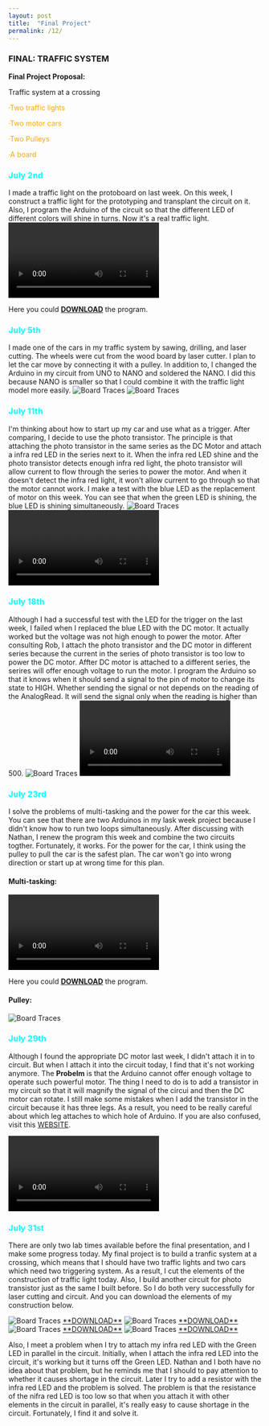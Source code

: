 ```yaml
---
layout: post
title:  "Final Project"
permalink: /12/
---
```


### FINAL: TRAFFIC SYSTEM

**Final Project Proposal:**

Traffic system at a crossing

<p style="color:Orange;">·Two traffic lights</p>

<p style="color:Orange;">·Two motor cars</p>

<p style="color:Orange;">·Two Pulleys</p>

<p style="color:Orange;">·A board</p>

<h3 style="color:Aqua;"> July 2nd</h3>
I made a traffic light on the protoboard on last week. On this week, I construct a traffic light for the prototyping and transplant the circuit on it. Also, I program the Arduino of the circuit so that the different LED of different colors will shine in turns. Now it's a real traffic light.
<video controls>
	<source src="1.mp4" type="video/mp4">
</video>

Here you could <a href='Blink1.ino' download>**DOWNLOAD**</a> the program.

<h3 style="color:Aqua;"> July 5th</h3>
I made one of the cars in my traffic system by sawing, drilling, and laser cutting. The wheels were cut from the wood board by laser cutter. I plan to let the car move by connecting it with a pulley. In addition to, I changed the Arduino in my circuit from UNO to NANO and soldered the NANO. I did this because NANO is smaller so that I could combine it with the traffic light model more easily.
<img src="6.jpeg" alt="Board Traces">
<img src="7.jpeg" alt="Board Traces">

<h3 style="color:Aqua;"> July 11th</h3>
I'm thinking about how to start up my car and use what as a trigger. After comparing, I decide to use the photo transistor. The principle is that attaching the photo transistor in the same series as the DC Motor and attach a infra red LED in the series next to it. When the infra red LED shine and the photo transistor detects enough infra red light, the photo transistor will allow current to flow through the series to power the motor. And when it doesn't detect the infra red light, it won't allow current to go through so that the motor cannot work. I make a test with the blue LED as the replacement of motor on this week. You can see that when the green LED is shining, the blue LED is shining simultaneously.
<img src="b.jpeg" alt="Board Traces">
<video controls>
	<source src="a.mp4" type="video/mp4">
</video>

<h3 style="color:Aqua;"> July 18th</h3>
Although I had a successful test with the LED for the trigger on the last week, I failed when I replaced the blue LED with the DC motor. It actually worked but the voltage was not high enough to power the motor. After consulting Rob, I attach the photo transistor and the DC motor in different series because the current in the series of photo transistor is too low to power the DC motor. Affter DC motor is attached to a different series, the serires will offer enough voltage to run the motor. I program the Arduino so that it knows when it should send a signal to the pin of motor to change its state to HIGH. Whether sending the signal or not depends on the reading of the AnalogRead. It will send the signal only when the reading is higher than 500.
<img src="1009.jpeg" alt="Board Traces">
<video controls>
	<source src="1010.mp4" type="video/mp4">
</video>

<h3 style="color:Aqua;"> July 23rd</h3>
I solve the problems of multi-tasking and the power for the car this week. You can see that there are two Arduinos in my lask week project because I didn't know how to run two loops simultaneously. After discussing with Nathan, I renew the program this week and combine the two circuits togther. Fortunately, it works. For the power for the car, I think using the pulley to pull the car is the safest plan. The car won't go into wrong direction or start up at wrong time for this plan. 

#### Multi-tasking:
<video controls>
	<source src="DCLED.mp4" type="video/mp4">
</video>

Here you could <a href='Multi-tasking.ino' download>**DOWNLOAD**</a> the program.

#### Pulley:
<img src="DC.jpeg" alt="Board Traces">

<h3 style="color:Aqua;"> July 29th</h3>

Although I found the appropriate DC motor last week, I didn't attach it in to circuit. But when I attach it into the circuit today, I find that it's not working anymore. The **Probelm** is that the Arduino cannot offer enough voltage to operate such powerful motor. The thing I need to do is to add a transistor in my circuit so that it will magnify the signal of the circui and then the DC motor can rotate. I still make some mistakes when I add the transistor in the circuit because it has three legs. As a result, you need to be really careful about which leg attaches to which hole of Arduino. If you are also confused, visit this <a href="https://roberthart56.github.io/SCFAB/SC_lab/Output_Devices/FET/index.html">WEBSITE<a>.

<video controls>
	<source src="tran motor.mp4" type="video/mp4">
</video>

<h3 style="color:Aqua;"> July 31st</h3>

There are only two lab times available before the final presentation, and I make some progress today. My final project is to build a tranfic system at a crossing, which means that I should have two traffic lights and two cars which need two triggering system. As a result, I cut the elements of the construction of traffic light today. Also, I build another circuit for photo transistor just as the same I built before. So I do both very successfully for laser cutting and circuit. And you can download the elements of my construction below.

<img src="l1.png" alt="Board Traces">
<a href='1.dxf' download>**DOWNLOAD**</a>

<img src="l2.png" alt="Board Traces">
<a href='2.dxf' download>**DOWNLOAD**</a>

<img src="l3.png" alt="Board Traces">
<a href='3.dxf' download>**DOWNLOAD**</a>

<img src="l4.png" alt="Board Traces">
<a href='4.dxf' download>**DOWNLOAD**</a>

Also, I meet a problem when I try to attach my infra red LED with the Green LED in parallel in the circuit. Initially, when I attach the infra red LED into the circuit, it's working but it turns off the Green LED. Nathan and I both have no idea about that problem, but he reminds me that I should to pay attention to whether it causes shortage in the circuit. Later I try to add a resistor with the infra red LED and the problem is solved. The problem is that the resistance of the nifra red LED is too low so that when you attach it with other elements in the circuit in parallel, it's really easy to cause shortage in the circuit. Fortunately, I find it and solve it.




